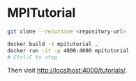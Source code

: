 # MPITutorial

``` sh
git clone --recursive <repository-url>
```

``` sh
docker build -t mpitutorial .
docker run -it -p 4000:4000 mpitutorial
# Ctrl-C to stop
```

Then visit <http://localhost:4000/tutorials/>.
